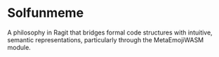 # Solfunmeme

A philosophy in Ragit that bridges formal code structures with intuitive, semantic representations, particularly through the MetaEmojiWASM module.
